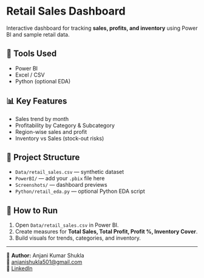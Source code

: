 # Retail Sales Dashboard

Interactive dashboard for tracking **sales, profits, and inventory** using Power BI and sample retail data.

## 🔧 Tools Used
- Power BI
- Excel / CSV
- Python (optional EDA)

## 📊 Key Features
- Sales trend by month
- Profitability by Category & Subcategory
- Region-wise sales and profit
- Inventory vs Sales (stock-out risks)

## 📂 Project Structure
- `Data/retail_sales.csv` — synthetic dataset
- `PowerBI/` — add your `.pbix` file here
- `Screenshots/` — dashboard previews
- `Python/retail_eda.py` — optional Python EDA script

## 🚀 How to Run
1. Open `Data/retail_sales.csv` in Power BI.
2. Create measures for **Total Sales, Total Profit, Profit %, Inventory Cover**.
3. Build visuals for trends, categories, and inventory.

---

👤 **Author:** Anjani Kumar Shukla  
📧 [anjanishukla501@gmail.com](mailto:anjanishukla501@gmail.com)  
🔗 [LinkedIn](https://www.linkedin.com/in/anjani-shukla-756720352)
